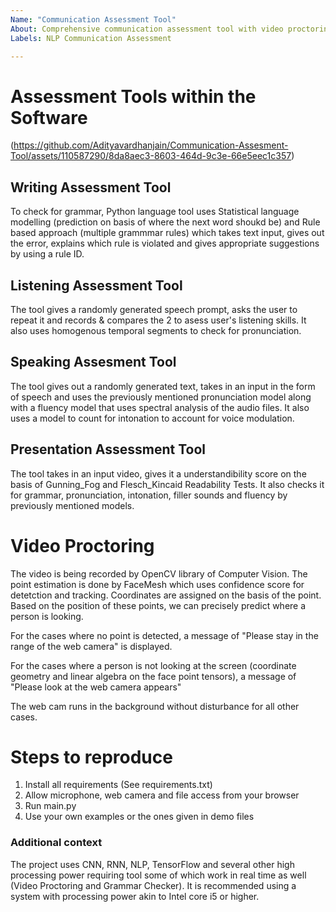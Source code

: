 ```yaml
---
Name: "Communication Assessment Tool"
About: Comprehensive communication assessment tool with video proctoring
Labels: NLP Communication Assessment 

---
```


# Assessment Tools within the Software

(https://github.com/Adityavardhanjain/Communication-Assesment-Tool/assets/110587290/8da8aec3-8603-464d-9c3e-66e5eec1c357)


## Writing Assessment Tool

To check for grammar, Python language tool uses Statistical language modelling (prediction on basis of where the next word shoukd be) and Rule based approach (multiple grammmar rules) which takes text input, gives out the error, explains which rule is violated and gives appropriate suggestions by using a rule ID. 

## Listening Assessment Tool

The tool gives a randomly generated speech prompt, asks the user to repeat it and records & compares the 2 to asess user's listening skills. It also uses homogenous temporal segments to check for pronunciation.

## Speaking Assesment Tool

The tool gives out a randomly generated text, takes in an input in the form of speech and uses the previously mentioned pronunciation model along with a fluency model that uses spectral analysis of the audio files. It also uses a model to count for intonation to account for voice modulation.

## Presentation Assessment Tool

The tool takes in an input video, gives it a understandibility score on the basis of Gunning_Fog and Flesch_Kincaid Readability Tests. It also checks it for grammar, pronunciation, intonation, filler sounds and fluency by previously mentioned models.

# Video Proctoring

The video is being recorded by OpenCV library of Computer Vision. The point estimation is done by FaceMesh which uses confidence score for detetction and tracking. Coordinates are assigned on the basis of the point. Based on the position of these points, we can precisely predict where a person is looking. 

For the cases where no point is detected, a message of "Please stay in the range of the web camera" is displayed. 

For the cases where a person is not looking at the screen (coordinate geometry and linear algebra on the face point tensors), a message of "Please look at the web camera appears"

The web cam runs in the background without disturbance for all other cases.

# Steps to reproduce

1. Install all requirements (See requirements.txt)
2. Allow microphone, web camera and file access from your browser
3. Run main.py
4. Use your own examples or the ones given in demo files


### Additional context
The project uses CNN, RNN, NLP, TensorFlow and several other high processing power requiring tool some of which work in real time as well (Video Proctoring and Grammar Checker). It is recommended using a system with processing power akin to Intel core i5 or higher. 
